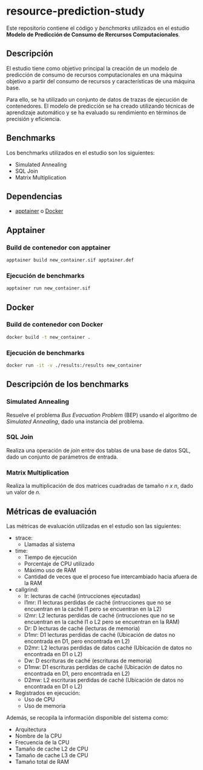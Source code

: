 # resource-prediction-study
Este repositorio contiene el código y *benchmarks* utilizados en el estudio **Modelo de Predicción de Consumo de Rercursos Computacionales**.

## Descripción
El estudio tiene como objetivo principal la creación de un modelo de predicción de consumo de recursos computacionales en una máquina objetivo a partir del consumo de recursos y características de una máquina base. 

Para ello, se ha utilizado un conjunto de datos de trazas de ejecución de contenedores. El modelo de predicción se ha creado utilizando técnicas de aprendizaje automático y se ha evaluado su rendimiento en términos de precisión y eficiencia.

## Benchmarks
Los benchmarks utilizados en el estudio son los siguientes:
- Simulated Annealing
- SQL Join
- Matrix Multiplication

## Dependencias
- [apptainer](https://apptainer.org/) o [Docker](https://www.docker.com/)

## Apptainer
### Build de contenedor con apptainer
```bash
apptainer build new_container.sif apptainer.def
```

### Ejecución de benchmarks
```bash
apptainer run new_container.sif
```

## Docker
### Build de contenedor con Docker
```bash
docker build -t new_container .
```

### Ejecución de benchmarks
```bash
docker run -it -v ./results:/results new_container
```

## Descripción de los benchmarks
### Simulated Annealing
Resuelve el problema *Bus Evacuation Problem* (BEP) usando el algoritmo de *Simulated Annealing*, dado una instancia del problema.

### SQL Join
Realiza una operación de *join* entre dos tablas de una base de datos SQL, dado un conjunto de parámetros de entrada.

### Matrix Multiplication
Realiza la multiplicación de dos matrices cuadradas de tamaño *n x n*, dado un valor de *n*.

## Métricas de evaluación
Las métricas de evaluación utilizadas en el estudio son las siguientes:
- strace:
  - Llamadas al sistema
- time:
  - Tiempo de ejecución
  - Porcentaje de CPU utilizado
  - Máximo uso de RAM
  - Cantidad de veces que el proceso fue intercambiado hacia afuera de la RAM
- callgrind:
  - Ir: lecturas de caché (intrucciones ejecutadas)
  - I1mr: I1 lecturas perdidas de caché (intrucciones que no se encuentran en la caché I1 pero se encuentran en la L2)
  - I2mr: L2 lecturas perdidas de caché (intrucciones que no se encuentran en la caché I1 o L2 pero se encuentran en la RAM)
  - Dr: D lecturas de caché (lecturas de memoria)
  - D1mr: D1 lecturas perdidas de caché (Ubicación de datos no encontrada en D1, pero encontrada en L2)
  - D2mr: L2 lecturas perdidas de datos caché (Ubicación de datos no encontrada en D1 o L2)
  - Dw: D escrituras de caché (escrituras de memoria)
  - D1mw: D1 escrituras perdidas de caché (Ubicación de datos no encontrada en D1, pero encontrada en L2)
  - D2mw: L2 escrituras perdidas de caché (Ubicación de datos no encontrada en D1 o L2)
- Registrados en ejecución:
  - Uso de CPU
  - Uso de memoria

Además, se recopila la información disponible del sistema como:
- Arquitectura
- Nombre de la CPU
- Frecuencia de la CPU
- Tamaño de cache L2 de CPU
- Tamaño de cache L3 de CPU
- Tamaño total de RAM
